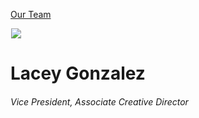 





[Our Team](/who-we-are/team/)


![](data:image/gif;base64,R0lGODlhAQABAAAAACH5BAEKAAEALAAAAAABAAEAAAICTAEAOw==)![](https://www.gmmb.com/wp-content/uploads/2018/05/Lacey-Gonzalez-03131_SM-468x468.jpg)


Lacey Gonzalez
==============


###### Vice President, Associate Creative Director











